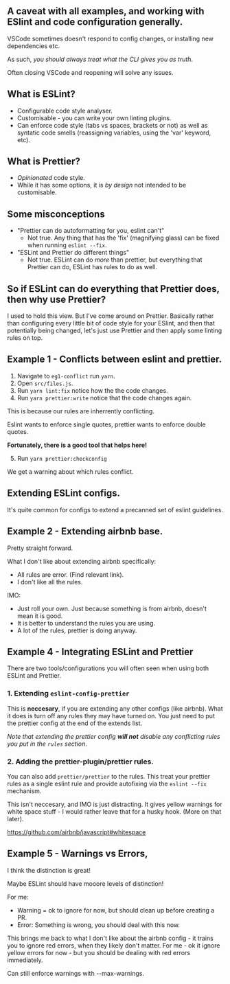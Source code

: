 ## A caveat with all examples, and working with ESlint and code configuration generally.  

VSCode sometimes doesn't respond to config changes, or installing new dependencies etc. 

As such, _you should always treat what the CLI gives you as truth_. 

Often closing VSCode and reopening will solve any issues. 

## What is ESLint? 

- Configurable code style analyser. 
- Customisable - you can write your own linting plugins. 
- Can enforce code style (tabs vs spaces, brackets or not) as well as syntatic code smells (reassigning variables, using the 'var' keyword, etc). 

## What is Prettier? 

- _Opinionated_ code style. 
- While it has some options, it is _by design_ not intended to be customisable. 

## Some misconceptions 

- "Prettier can do autoformatting for you, eslint can't"
    - Not true. Any thing that has the 'fix' (magnifying glass) can be fixed when running `eslint --fix`. 
- "ESLint and Prettier do different things" 
     - Not true. ESLint can do _more_ than prettier, but everything that Prettier can do, ESLint has rules to do as well.  

## So if ESLint can do everything that Prettier does, then why use Prettier? 

I used to hold this view. But I've come around on Prettier. Basically rather than configuring every little bit of code style for your ESlint, and then that potentially being changed, let's just use Prettier and then apply some linting rules on top. 


## Example 1 - Conflicts between eslint and prettier. 

1. Navigate to `eg1-conflict` run `yarn`. 
2. Open `src/files.js`. 
3. Run `yarn lint:fix` notice how the the code changes. 
4. Run `yarn prettier:write` notice that the code changes again. 

This is because our rules are inherrently conflicting. 

Eslint wants to enforce single quotes, prettier wants to enforce double quotes. 

**Fortunately, there is a good tool that helps here!** 

5. Run `yarn prettier:checkconfig` 

We get a warning about which rules conflict. 


## Extending ESLint configs. 

It's quite common for configs to extend a precanned set of eslint guidelines. 

## Example 2 - Extending airbnb base. 


Pretty straight forward. 

What I don't like about extending airbnb specifically: 

- All rules are error.
(Find relevant link).  
- I don't like all the rules. 

IMO: 

- Just roll your own. Just because something is from airbnb, doesn't mean it is good.
- It is better to understand the rules you are using. 
- A lot of the rules, prettier is doing anyway. 



## Example 4 - Integrating ESLint and Prettier 

There are two tools/configurations you will often seen when using both ESLint and Prettier. 

### 1. Extending `eslint-config-prettier`

This is **neccesary**, if you are extending any other configs (like airbnb). What it does is turn off any rules they may have turned on. You just need to put the prettier config at the end of the extends list. 

_Note that extending the prettier config **will not** disable any conflicting rules you put in the `rules` section_. 

### 2. Adding the prettier-plugin/prettier rules. 

You can also add `prettier/prettier` to the rules. This treat your prettier rules as a single eslint rule and provide autofixing via the `eslint --fix`  mechanism. 

This isn't neccesary, and IMO is just distracting. It gives yellow warnings for white space stuff - I would rather leave that for a husky hook. (More on that later). 


https://github.com/airbnb/javascript#whitespace




## Example 5 - Warnings vs Errors, 

I think the distinction is great!

Maybe ESLint should have mooore levels of distinction!

For me: 

- Warning = ok to ignore for now, but should clean up before creating a PR. 
- Error: Something is wrong, you should deal with this now. 

This brings me back to what I don't like about the airbnb config - it trains you to ignore red errors, when they likely don't matter. 
For me - ok it ignore yellow errors for now -  but you should be dealing with red errors immediately. 

Can still enforce warnings with --max-warnings. 





